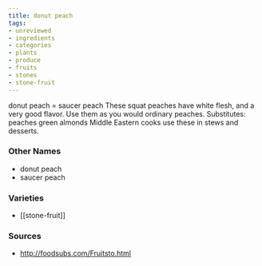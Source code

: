 ```yaml
---
title: donut peach
tags:
- unreviewed
- ingredients
- categories
- plants
- produce
- fruits
- stones
- stone-fruit
---
```

donut peach = saucer peach These squat peaches have white flesh, and a very good flavor. Use them as you would ordinary peaches. Substitutes: peaches green almonds Middle Eastern cooks use these in stews and desserts.

### Other Names

* donut peach
* saucer peach

### Varieties

* [[stone-fruit]]

### Sources
* http://foodsubs.com/Fruitsto.html
